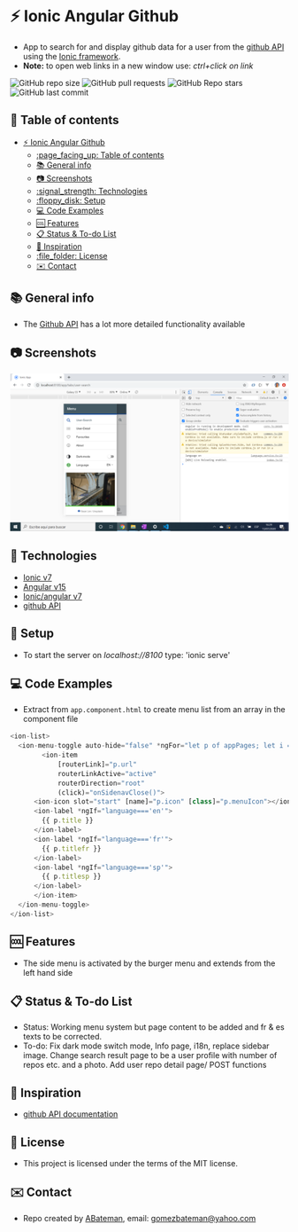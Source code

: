 # :zap: Ionic Angular Github

* App to search for and display github data for a user from the [github API](https://developer.github.com/v3/search/#search-repositories) using the [Ionic framework](https://ionicframework.com/docs).
* **Note:** to open web links in a new window use: _ctrl+click on link_

![GitHub repo size](https://img.shields.io/github/repo-size/AndrewJBateman/ionic-angular-github?style=plastic)
![GitHub pull requests](https://img.shields.io/github/issues-pr/AndrewJBateman/ionic-angular-github?style=plastic)
![GitHub Repo stars](https://img.shields.io/github/stars/AndrewJBateman/ionic-angular-github?style=plastic)
![GitHub last commit](https://img.shields.io/github/last-commit/AndrewJBateman/ionic-angular-github?style=plastic)

## :page_facing_up: Table of contents

* [:zap: Ionic Angular Github](#zap-ionic-angular-github)
  * [:page\_facing\_up: Table of contents](#page_facing_up-table-of-contents)
  * [:books: General info](#books-general-info)
  * [:camera: Screenshots](#camera-screenshots)
  * [:signal\_strength: Technologies](#signal_strength-technologies)
  * [:floppy\_disk: Setup](#floppy_disk-setup)
  * [:computer: Code Examples](#computer-code-examples)
  * [:cool: Features](#cool-features)
  * [:clipboard: Status \& To-do List](#clipboard-status--to-do-list)
  * [:clap: Inspiration](#clap-inspiration)
  * [:file\_folder: License](#file_folder-license)
  * [:envelope: Contact](#envelope-contact)

## :books: General info

* The [Github API](https://angular.io/) has a lot more detailed functionality available

## :camera: Screenshots

![Ionic page](./img/side-menu.png)

## :signal_strength: Technologies

* [Ionic v7](https://ionicframework.com/)
* [Angular v15](https://angular.io/)
* [Ionic/angular v7](https://www.npmjs.com/package/@ionic/angular)
* [github API](https://developer.github.com/v3/search/#search-repositories)

## :floppy_disk: Setup

* To start the server on _localhost://8100_ type: 'ionic serve'

## :computer: Code Examples

* Extract from `app.component.html` to create menu list from an array in the component file

```typescript
<ion-list>
  <ion-menu-toggle auto-hide="false" *ngFor="let p of appPages; let i = index">
		<ion-item
			[routerLink]="p.url"
			routerLinkActive="active"
			routerDirection="root"
			(click)="onSidenavClose()">
      <ion-icon slot="start" [name]="p.icon" [class]="p.menuIcon"></ion-icon>
      <ion-label *ngIf="language==='en'">
        {{ p.title }}
      </ion-label>
      <ion-label *ngIf="language==='fr'">
        {{ p.titlefr }}
      </ion-label>
      <ion-label *ngIf="language==='sp'">
        {{ p.titlesp }}
      </ion-label>
	  </ion-item>
  </ion-menu-toggle>
</ion-list>
```

## :cool: Features

* The side menu is activated by the burger menu and extends from the left hand side

## :clipboard: Status & To-do List

* Status: Working menu system but page content to be added and fr & es texts to be corrected.
* To-do: Fix dark mode switch mode, Info page, i18n, replace sidebar image. Change search result page to be a user profile with number of repos etc. and a photo. Add user repo detail page/ POST functions

## :clap: Inspiration

* [github API documentation](https://developer.github.com/v3/search/#search-repositories)

## :file_folder: License

* This project is licensed under the terms of the MIT license.

## :envelope: Contact

* Repo created by [ABateman](https://github.com/AndrewJBateman), email: gomezbateman@yahoo.com
